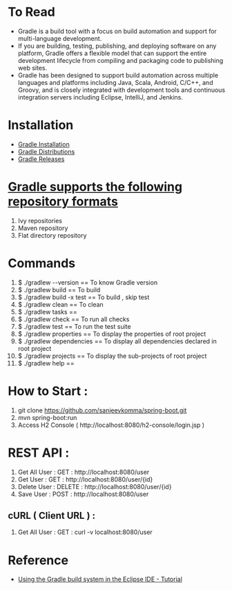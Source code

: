 # To Read
* Gradle is a build tool with a focus on build automation and support for multi-language development. 
* If you are building, testing, publishing, and deploying software on any platform, Gradle offers a flexible model that can support the entire development lifecycle from compiling and packaging code to publishing web sites. 
* Gradle has been designed to support build automation across multiple languages and platforms including Java, Scala, Android, C/C++, and Groovy, and is closely integrated with development tools and continuous integration servers including Eclipse, IntelliJ, and Jenkins.

# Installation
* [Gradle Installation](https://gradle.org/install/)
* [Gradle Distributions](https://services.gradle.org/distributions/)
* [Gradle Releases](https://gradle.org/releases/)

# [Gradle supports the following repository formats](https://www.javatpoint.com/gradle-repository)
1. Ivy repositories
2. Maven repository
3. Flat directory repository

# Commands
1. $ ./gradlew --version == To know Gradle version
2. $ ./gradlew build == To build
3. $ ./gradlew build -x test == To build , skip test
4. $ ./gradlew clean == To clean
5. $ ./gradlew tasks ==
6. $ ./gradlew check == To run all checks
7. $ ./gradlew test == To run the test suite
8. $ ./gradlew properties == To display the properties of root project
9. $ ./gradlew dependencies == To display all dependencies declared in root project
10. $ ./gradlew projects == To display the sub-projects of root project
11. $ ./gradlew help ==

# How to Start : 
1. git clone https://github.com/sanjeevkomma/spring-boot.git
2. mvn spring-boot:run
3. Access H2 Console ( http://localhost:8080/h2-console/login.jsp ) 

# REST API : 
1. Get All User : GET : http://localhost:8080/user
2. Get User : GET : http://localhost:8080/user/{id}
3. Delete User : DELETE : http://localhost:8080/user/{id}
4. Save User : POST : http://localhost:8080/user
    
## cURL ( Client URL ) :
1. Get All User : GET : curl -v localhost:8080/user

# Reference
* [Using the Gradle build system in the Eclipse IDE - Tutorial](https://www.vogella.com/tutorials/EclipseGradle/article.html#how-to-create-a-new-gradle-powered-spring-boot-application-with-eclipse)
